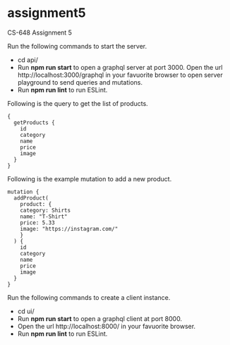 # assignment5
CS-648 Assignment 5

Run the following commands to start the server.
* cd api/
* Run **npm run start** to open a graphql server at port 3000. Open the url http://localhost:3000/graphql in your favuorite browser to open server playground to send queries and mutations.
* Run **npm run lint** to run ESLint.

Following is the query to get the list of products.

```
{
  getProducts {
    id
    category
    name
    price
    image
  }
}
```

Following is the example mutation to add a new product.

```
mutation {
  addProduct(
    product: {
    category: Shirts
    name: "T-Shirt"
    price: 5.33
    image: "https://instagram.com/"
    }
  ) {
    id
    category
    name
    price
    image
  }
}

```

Run the following commands to create a client instance.

* cd ui/
* Run **npm run start** to open a graphql client at port 8000.
* Open the url http://localhost:8000/ in your favuorite browser.
* Run **npm run lint** to run ESLint.